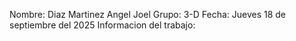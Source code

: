 Nombre: Diaz Martinez Angel Joel
Grupo: 3-D
Fecha: Jueves 18 de septiembre del 2025
Informacion del trabajo:
